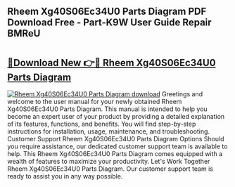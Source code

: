 ## Rheem Xg40S06Ec34U0 Parts Diagram PDF Download Free - Part-K9W User Guide Repair BMReU

# <h2><a href="http://dfmzm1.blite.top/?on=Rheem+Xg40S06Ec34U0+Parts+Diagram">🔗Download New 👉🔴 Rheem Xg40S06Ec34U0 Parts Diagram</a></h2>

[![Rheem Xg40S06Ec34U0 Parts Diagram download](https://i.imgur.com/lujVjoI.png)](http://dfmzm1.blite.top/?on=Rheem+Xg40S06Ec34U0+Parts+Diagram)
Greetings and welcome to the user manual for your newly obtained Rheem Xg40S06Ec34U0 Parts Diagram. This manual is intended to help you become an expert user of your product by providing a detailed explanation of its features, functions, and benefits. You will find step-by-step instructions for installation, usage, maintenance, and troubleshooting. Customer Support Rheem Xg40S06Ec34U0 Parts Diagram Options Should you require assistance, our dedicated customer support team is available to help. This Rheem Xg40S06Ec34U0 Parts Diagram comes equipped with a wealth of features to maximize your productivity. Let's Work Together Rheem Xg40S06Ec34U0 Parts Diagram. Our customer support team is ready to assist you in any way possible.
